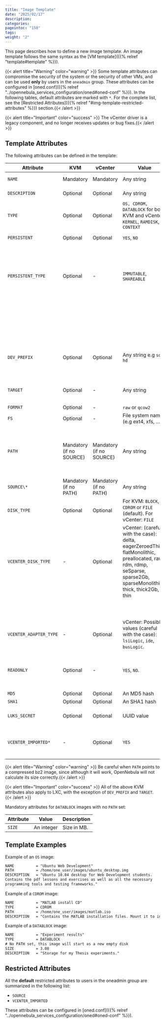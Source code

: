```yaml
---
title: "Image Template"
date: "2025/02/17"
description:
categories:
pageintoc: "150"
tags:
weight: "2"
---
```


<a id="img-template"></a>

<!--# Image Template -->

This page describes how to define a new image template. An image template follows the same syntax as the [VM template]({{% relref "template#template" %}}).

{{< alert title="Warning" color="warning" >}}
Some template attributes can compromise the security of the system or the security of other VMs, and can be used **only** by users in the `oneadmin` group. These attributes can be configured in [oned.conf]({{% relref "../opennebula_services_configuration/oned#oned-conf" %}}). In the following tables, default attributes are marked with `*`. For the complete list, see the [Restricted Attributes]({{% relref "#img-template-restricted-attributes" %}}) section.{{< /alert >}} 

{{< alert title="Important" color="success" >}}
The vCenter driver is a legacy component, and no longer receives updates or bug fixes.{{< /alert >}} 

## Template Attributes

The following attributes can be defined in the template:

| Attribute                                       | KVM                                    | vCenter                         | Value                                                                                                                                                                                     | Description                                                                                                                                                                                                                                                                                                                                                                                                                                       |
|-------------------------------------------------|----------------------------------------|---------------------------------|-------------------------------------------------------------------------------------------------------------------------------------------------------------------------------------------|---------------------------------------------------------------------------------------------------------------------------------------------------------------------------------------------------------------------------------------------------------------------------------------------------------------------------------------------------------------------------------------------------------------------------------------------------|
| `NAME`                                          | Mandatory                              | Mandatory                       | Any string                                                                                                                                                                                | Name that the Image will get. Every image must have a unique name.                                                                                                                                                                                                                                                                                                                                                                                |
| `DESCRIPTION`                                   | Optional                               | Optional                        | Any string                                                                                                                                                                                | Human readable description of the image for other users.                                                                                                                                                                                                                                                                                                                                                                                          |
| `TYPE`                                          | Optional                               | Optional                        | `OS, CDROM, DATABLOCK` for both KVM and vCenter, `KERNEL`, `RAMDISK`, `CONTEXT`                                                                                                           | Type of the image, explained in detail in the following section. If omitted, the default value is the one defined in oned.conf (install default is OS)                                                                                                                                                                                                                                                                                            |
| `PERSISTENT`                                    | Optional                               | Optional                        | `YES`, `NO`                                                                                                                                                                               | Persistence of the image. If omitted, the default value is `NO`.                                                                                                                                                                                                                                                                                                                                                                                  |
| `PERSISTENT_TYPE`<br/><br/><br/><br/><br/><br/> | Optional<br/><br/><br/><br/><br/><br/> | -<br/><br/><br/><br/><br/><br/> | `IMMUTABLE`, `SHAREABLE`<br/><br/><br/><br/><br/><br/>                                                                                                                                    | `IMMUTABLE` - An special persistent image, that will not be modified.<br/><br/><br/>`SHAREABLE` - Persistent image shareable by multiple VMs. Requires `raw` image `FORMAT` and shared datastore. [Virtualization driver]({{% relref "../opennebula_services_configuration/oned#oned-conf-virtualization-drivers" %}}) needs `SUPPORT_SHAREABLE = "yes"`<br/><br/><br/>This attribute should only be used for special storage configurations.<br/><br/>            |
| `DEV_PREFIX`                                    | Optional                               | Optional                        | Any string e.g `sd`, `hd`                                                                                                                                                                 | Prefix for the emulated device this image will be mounted at. For instance, `hd`, `sd`, or `vd` for KVM virtio. If omitted, the default value is the one defined in [oned.conf]({{% relref "../opennebula_services_configuration/oned#oned-conf" %}}) (installation default is `hd`).                                                                                                                                                                              |
| `TARGET`                                        | Optional                               | -                               | Any string                                                                                                                                                                                | Target for the emulated device this image will be mounted at. For instance, `hdb`, `sdc`. If omitted, it will be [assigned automatically]({{% relref "template#template-disks-device-mapping" %}}).                                                                                                                                                                                                                                                                |
| `FORMAT`                                        | Optional                               | -                               | `raw` or `qcow2`                                                                                                                                                                          | Format of the image backing file.                                                                                                                                                                                                                                                                                                                                                                                                                 |
| `FS`                                            | Optional                               | -                               | File system name (e.g ext4, xfs, …)                                                                                                                                                       | Specific file system type. It is used for formatting datablocks and volatile disks.                                                                                                                                                                                                                                                                                                                                                               |
| `PATH`                                          | Mandatory (if no SOURCE)               | Mandatory (if no SOURCE)        | Any string                                                                                                                                                                                | Path to the original file that will be copied to the image repository. If not specified for a `DATABLOCK` type image, an empty image will be created. Note that gzipped files are supported and OpenNebula will automatically decompress them. Bzip2 compressed files is also supported, but it’s strongly discouraged since OpenNebula will not calculate it’s size properly.                                                                    |
| `SOURCE\*`                                      | Mandatory (if no PATH)                 | Mandatory (if no PATH)          | Any string                                                                                                                                                                                | Source to be used in the DISK attribute. Useful for not file-based images.                                                                                                                                                                                                                                                                                                                                                                        |
| `DISK_TYPE`                                     | Optional                               | Optional                        | For KVM: `BLOCK`, `CDROM` or `FILE` (default). For vCenter: `FILE`                                                                                                                        | This is the type of the supporting media for the image: a block device (`BLOCK`) an ISO-9660 file or readonly block device (`CDROM`) or a plain file (`FILE`).                                                                                                                                                                                                                                                                                    |
| `VCENTER_DISK_TYPE`<br/><br/><br/><br/>         | -<br/><br/><br/><br/>                  | Optional<br/><br/><br/><br/>    | vCenter: (careful with the case): delta, eagerZeroedThick, flatMonolithic, preallocated, raw, rdm, rdmp, seSparse, sparse2Gb, sparseMonolithic, thick, thick2Gb, thin<br/><br/><br/><br/> | The type of disk has implications on performance and occupied space. Values (careful with the case): delta, eagerZeroedThick, flatMonolithic, preallocated, raw, rdm, rdmp, seSparse, sparse2Gb, sparseMonolithic, thick, thick2Gb, thin.<br/><br/><br/>More information [in the VMware documentation](http://pubs.vmware.com/vsphere-60/index.jsp?topic=%2Fcom.vmware.wssdk.apiref.doc%2Fvim.VirtualDiskManager.VirtualDiskType.html).<br/><br/> |
| `VCENTER_ADAPTER_TYPE`                          | -                                      | Optional                        | vCenter: Possible values (careful with the case): `lsiLogic`, `ide`, `busLogic`.                                                                                                          | Type of controller to be used with this disk. More information [in the VMware documentation](http://pubs.vmware.com/vsphere-60/index.jsp#com.vmware.wssdk.apiref.doc/vim.VirtualDiskManager.VirtualDiskAdapterType.html)                                                                                                                                                                                                                          |
| `READONLY`                                      | Optional                               | -                               | `YES`, `NO`.                                                                                                                                                                              | This attribute should only be used for special storage configurations. It sets how the image is going to be exposed to the hypervisor. Images of type `CDROM` and those with PERSISTENT_TYPE set to `IMMUTABLE` will have `READONLY` set to `YES`. Otherwise, by default it is set to `NO`.                                                                                                                                                       |
| `MD5`                                           | Optional                               | Optional                        | An MD5 hash                                                                                                                                                                               | MD5 hash to check for image integrity.                                                                                                                                                                                                                                                                                                                                                                                                            |
| `SHA1`                                          | Optional                               | Optional                        | An SHA1 hash                                                                                                                                                                              | SHA1 hash to check for image integrity.                                                                                                                                                                                                                                                                                                                                                                                                           |
| `LUKS_SECRET`                                   | Optional                               | Optional                        | UUID value                                                                                                                                                                                | This attribute needs to be set for LUKS-encrypted images. Its value is UUID registered on hypervisor nodes as an identifier for the LUKS secret.                                                                                                                                                                                                                                                                                                  |
| `VCENTER_IMPORTED*`                            | -                                      | Optional                        | `YES`                                                                                                                                                                                     | vCenter: This attribute is set to `YES` automatically when an IMAGE has been imported e.g an imported template. If set to YES, OpenNebula won’t remove from vCenter this image when the image is deleted from OpenNebula.                                                                                                                                                                                                                         |

{{< alert title="Warning" color="warning" >}}
Be careful when `PATH` points to a compressed bz2 image, since although it will work, OpenNebula will not calculate its size correctly.{{< /alert >}} 

{{< alert title="Important" color="success" >}}
All of the above KVM attributes also apply to LXC, with the exception of `DEV_PREFIX` and `TARGET`.{{< /alert >}} 

Mandatory attributes for `DATABLOCK` images with no `PATH` set:

| Attribute   | Value      | Description   |
|-------------|------------|---------------|
| `SIZE`      | An integer | Size in MB.   |

## Template Examples

Example of an `OS` image:

```default
NAME          = "Ubuntu Web Development"
PATH          = /home/one_user/images/ubuntu_desktop.img
DESCRIPTION   = "Ubuntu 10.04 desktop for Web Development students.
Contains the pdf lessons and exercises as well as all the necessary
programming tools and testing frameworks."
```

Example of a `CDROM` image:

```default
NAME          = "MATLAB install CD"
TYPE          = CDROM
PATH          = /home/one_user/images/matlab.iso
DESCRIPTION   = "Contains the MATLAB installation files. Mount it to install MATLAB on new OS images."
```

Example of a `DATABLOCK` image:

```default
NAME          = "Experiment results"
TYPE          = DATABLOCK
# No PATH set, this image will start as a new empty disk
SIZE          = 3.08
DESCRIPTION   = "Storage for my Thesis experiments."
```

<a id="img-template-restricted-attributes"></a>

## Restricted Attributes

All the **default** restricted attributes to users in the oneadmin group are summarized in the following list:

* `SOURCE`
* `VCENTER_IMPORTED`

These attributes can be configured in [oned.conf]({{% relref "../opennebula_services_configuration/oned#oned-conf" %}}).

